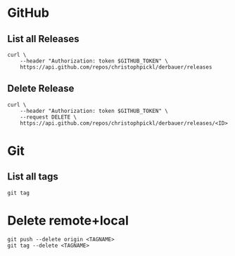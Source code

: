 
# GitHub

## List all Releases

```
curl \
    --header "Authorization: token $GITHUB_TOKEN" \
    https://api.github.com/repos/christophpickl/derbauer/releases
```

## Delete Release

```
curl \
    --header "Authorization: token $GITHUB_TOKEN" \
    --request DELETE \
    https://api.github.com/repos/christophpickl/derbauer/releases/<ID>
```

# Git

## List all tags

```
git tag
```

# Delete remote+local

```
git push --delete origin <TAGNAME>
git tag --delete <TAGNAME>
```

